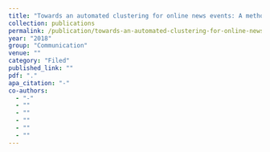 ```yaml
---
title: "Towards an automated clustering for online news events: A method proposal and data set for further development"
collection: publications
permalink: /publication/towards-an-automated-clustering-for-online-news-events-a-method-proposal-and-dat
year: "2018"
group: "Communication"
venue: ""
category: "Filed"
published_link: ""
pdf: "."
apa_citation: "-"
co-authors:
  - "-"
  - ""
  - ""
  - ""
  - ""
  - ""
---
```


